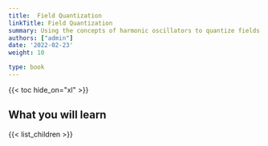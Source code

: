 ```yaml
---
title:  Field Quantization
linkTitle: Field Quantization
summary: Using the concepts of harmonic oscillators to quantize fields
authors: ["admin"]
date: '2022-02-23'
weight: 10

type: book
---
```




{{< toc hide_on="xl" >}}

## What you will learn


{{< list_children >}}


